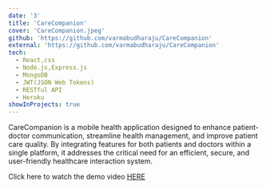 ```yaml
---
date: '3'
title: 'CareCompanion'
cover: 'CareCompanion.jpeg'
github: 'https://github.com/varmabudharaju/CareCompanion'
external: 'https://github.com/varmabudharaju/CareCompanion'
tech:
  - React,css
  - Node.js,Express.js
  - MongoDB
  - JWT(JSON Web Tokens) 
  - RESTful API
  - Heroku
showInProjects: true
---
```

CareCompanion is a mobile health application designed to enhance patient-doctor communication, streamline health management, and improve patient care quality. By integrating features for both patients and doctors within a single platform, it addresses the critical need for an efficient, secure, and user-friendly healthcare interaction system.

Click here to watch the demo video [HERE](https://www.youtube.com/watch?v=2CVcKpHLLF0)


